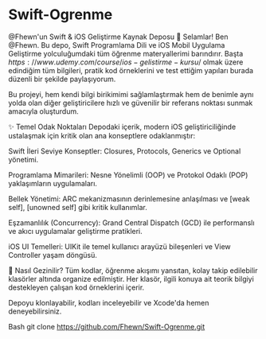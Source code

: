 # Swift-Ogrenme

@Fhewn'un Swift & iOS Geliştirme Kaynak Deposu 🍎
Selamlar! Ben @Fhewn. Bu depo, Swift Programlama Dili ve iOS Mobil Uygulama Geliştirme yolculuğumdaki tüm öğrenme materyallerimi barındırır. Başta $https://www.udemy.com/course/ios-gelistirme-kursu/$ olmak üzere edindiğim tüm bilgileri, pratik kod örneklerini ve test ettiğim yapıları burada düzenli bir şekilde paylaşıyorum.

Bu projeyi, hem kendi bilgi birikimimi sağlamlaştırmak hem de benimle aynı yolda olan diğer geliştiricilere hızlı ve güvenilir bir referans noktası sunmak amacıyla oluşturdum.

✨ Temel Odak Noktaları
Depodaki içerik, modern iOS geliştiriciliğinde ustalaşmak için kritik olan ana konseptlere odaklanmıştır:

Swift İleri Seviye Konseptler: Closures, Protocols, Generics ve Optional yönetimi.

Programlama Mimarileri: Nesne Yönelimli (OOP) ve Protokol Odaklı (POP) yaklaşımların uygulamaları.

Bellek Yönetimi: ARC mekanizmasının derinlemesine anlaşılması ve [weak self], [unowned self] gibi kritik kullanımlar.

Eşzamanlılık (Concurrency): Grand Central Dispatch (GCD) ile performanslı ve akıcı uygulamalar geliştirme pratikleri.

iOS UI Temelleri: UIKit ile temel kullanıcı arayüzü bileşenleri ve View Controller yaşam döngüsü.

📁 Nasıl Gezinilir?
Tüm kodlar, öğrenme akışımı yansıtan, kolay takip edilebilir klasörler altında organize edilmiştir. Her klasör, ilgili konuya ait teorik bilgiyi destekleyen çalışan kod örneklerini içerir.

Depoyu klonlayabilir, kodları inceleyebilir ve Xcode'da hemen deneyebilirsiniz.

Bash
git clone https://github.com/Fhewn/Swift-Ogrenme.git
